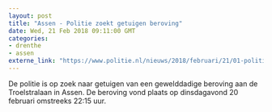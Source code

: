 ```yaml
---
layout: post
title: "Assen - Politie zoekt getuigen beroving"
date: Wed, 21 Feb 2018 09:11:00 GMT
categories: 
- drenthe 
- assen 
externe_link: "https://www.politie.nl/nieuws/2018/februari/21/01-politie-zoekt-getuigen-beroving.html"
---
```


De politie is op zoek naar getuigen van een gewelddadige beroving aan de Troelstralaan in Assen. De beroving vond plaats op dinsdagavond 20 februari omstreeks 22:15 uur.
